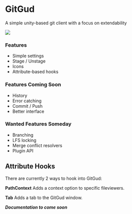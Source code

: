 # GitGud
A simple unity-based git client with a focus on extendability 

<img src="https://i.imgur.com/ZY7Bood.png">

### Features 
* Simple settings
* Stage / Unstage
* Icons
* Attribute-based hooks

### Features Coming Soon
* History
* Error catching
* Commit / Push
* Better interface

### Wanted Features Someday
* Branching
* LFS locking
* Merge conflict resolvers
* Plugin API

## Attribute Hooks
There are currently 2 ways to hook into GitGud:

**PathContext**
Adds a context option to specific fileviewers.

**Tab**
Adds a tab to the GitGud window.

***Documentation to come soon***
